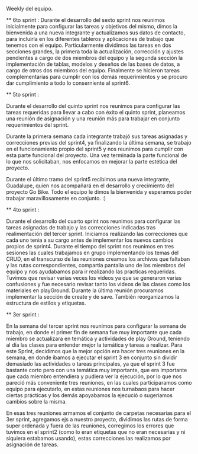 Weekly del equipo.

** 6to sprint :
Durante el desarrollo del sexto sprint nos reunimos inicialmente para configurar las tareas y objetivos del mismo, dimos la bienvenida a una nueva integrante y actualizamos sus datos de contacto, para incluirla en los diferentes tableros y aplicaciones de trabajo que tenemos con el equipo. Particularmente dividimos las tareas en dos secciones grandes, la primera toda la actualización, corrección y ajustes pendientes a cargo de dos miembros del equipo y la segunda sección la implementación de tablas, modelos y deseños de las bases de datos, a cargo de otros dos miembros del equipo. Finalmente se hicieron tareas complementarias para cumplir con los demás requerimientos y se procuro dar cumplimiento a todo lo conserniente al sprint6.

** 5to sprint :

Durante el desarrollo del quinto sprint nos reunimos para configurar las tareas requeridas para llevar a cabo con éxito el quinto sprint, planeamos una reunión de asignación y una reunión más para trabajar en conjunto requerimientos del sprint.

Durante la primera semana cada integrante trabajó sus tareas asignadas y correcciones previas del sprint4, ya finalizando la última semana, se trabajo en el funcionamiento propio del sprint5 y nos reunimos para cumplir con esta parte funcional del proyecto. Una vez terminada la parte funcional de lo que nos solicitaban, nos enfocamos en mejorar la parte estética del proyecto.

Durante el último tramo del sprint5 recibimos una nueva integrante, Guadalupe, quien nos acompañará en el desarrollo y crecimiento del proyecto Go Bike. Todo el equipo le dimos la bienvenida y esperamos poder trabajar maravillosamente en conjunto. :)

** 4to sprint :

Durante el desarrollo del cuarto sprint nos reunimos para configurar las tareas asignadas de trabajo y las correcciones indicadas tras realimentación del tercer sprint.
Iniciamos realizando las correcciones que cada uno tenia a su cargo antes de implementar los nuevos cambios propios de sprint4.
Durante el tiempo del sprint nos reunimos en tres sesiones las cuales trabajamos en grupo implementando los temas del CRUD, en el transcurso de las reuniones creamos los archivos que faltaban y las rutas correspondientes, compartia pantalla uno de los miembros del equipo y nos ayudabamos para ir realizando las practicas requeridas.
Tuvimos que revisar varias veces los videos ya que se generaron varias confusiones y  fue necesario revisar tanto los videos de las clases como los materiales en playGround. 
Durante la última reunión procuramos implementar la sección de create y de save. También reorganizamos la estructura de estilos y etiquetas.


** 3er sprint :

En la semana del tercer sprint nos reunimos para configurar la semana de trabajo, en donde el primer fin de semana fue muy importante que cada miembro se actualizara en temática y actividades de play Ground, teniendo al día las clases para entender mejor la temática y tareas a realizar. Para este Sprint, decidimos que la mejor opción era hacer tres reuniones en la semana, en donde ibamos a ejecutar el sprint 3 en conjunto sin dividir demasiado las actividades o tareas principales, ya que el sprint 3 fue bastante corto pero con una temática muy importante, que era importante que cada miembro entendiera y pudiera ver la ejecución, por lo que nos pareció más conveniente tres reuniones, en las cuales participaramos como equipo para ejecutarlo, en estas reuniones nos turnabaos para hacer ciertas prácticas y los demás apoyabamos la ejecució o sugeriamos cambios sobre la misma. 

En esas tres reuniones armamos el conjunto de carpetas necesarias para el 3er sprint, agregamos ejs a nuestro proyecto, dividimos las rutas de forma super ordenada y fuera de las reuniones, corregimos los errores que tuvimos en el sprint2 (como lo eran etiquetas que no eran necesarias y ni siquiera estabamos usando), estas correcciones las realizamos por asignación de tareas.
